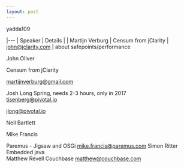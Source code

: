 ```yaml
---
layout: post
---
```

yadda109



|---
| Speaker | Details | 
| Martijn Verburg | Censum from jClarity
| john@jclarity.com | about safepoints/performance      
      
 






		


John Oliver

Censum from jClarity



martijnverburg@gmail.com



Josh Long	Spring, needs 2-3 hours, only in 2017	
tisenberg@pivotal.io

jlong@pivotal.io

Neil Bartlett

Mike Francis

Paremus - Jigsaw and OSGi	mike.francis@paremus.com
Simon Ritter	Embedded java	
Matthew Revell	Couchbase	matthew@couchbase.com





